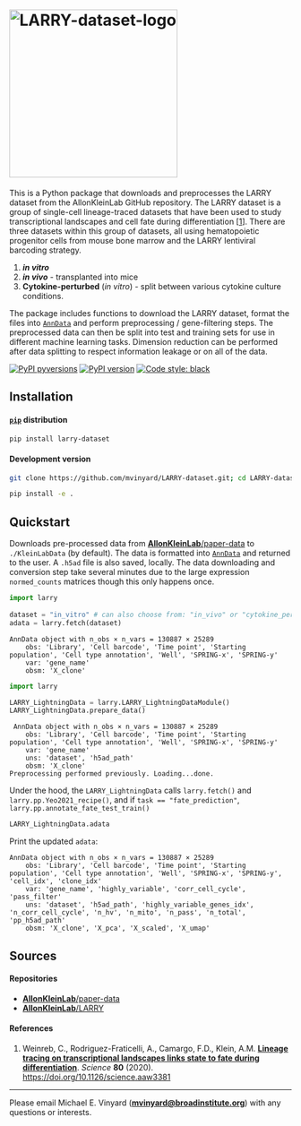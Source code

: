 # <img alt="LARRY-dataset-logo" src="/docs/imgs/LARRY_logo.svg" width="300">

This is a Python package that downloads and preprocesses the LARRY dataset from the AllonKleinLab GitHub repository. The LARRY dataset is a group of single-cell lineage-traced datasets that have been used to study transcriptional landscapes and cell fate during differentiation [[1](#References)]. There are three datasets within this group of datasets, all using hematopoietic progenitor cells from mouse bone marrow and the LARRY lentiviral barcoding strategy.

1. ***in vitro***
2. ***in vivo*** - transplanted into mice
3. **Cytokine-perturbed** (*in vitro*) - split between various cytokine culture conditions.

The package includes functions to download the LARRY dataset, format the files into [`AnnData`](https://anndata.readthedocs.io/en/latest/) and perform preprocessing / gene-filtering steps. The preprocessed data can then be split into test and training sets for use in different machine learning tasks. Dimension reduction can be performed after data splitting to respect information leakage or on all of the data.

[![PyPI pyversions](https://img.shields.io/pypi/pyversions/larry-dataset.svg)](https://pypi.python.org/pypi/larry-dataset/)
[![PyPI version](https://badge.fury.io/py/larry-dataset.svg)](https://badge.fury.io/py/larry-dataset)
[![Code style: black](https://img.shields.io/badge/code%20style-black-000000.svg)](https://github.com/psf/black)

## Installation

#### [`pip`]() distribution
```BASH
pip install larry-dataset
```

#### Development version
```BASH
git clone https://github.com/mvinyard/LARRY-dataset.git; cd LARRY-dataset

pip install -e .
```

## Quickstart
Downloads pre-processed data from [**AllonKleinLab**/paper-data](https://github.com/AllonKleinLab/paper-data/tree/master/Lineage_tracing_on_transcriptional_landscapes_links_state_to_fate_during_differentiation) to `./KleinLabData` (by default). The data is formatted into [`AnnData`](https://anndata.readthedocs.io/en/latest/) and returned to the user. A `.h5ad` file is also saved, locally. The data downloading and conversion step take several minutes due to the large expression `normed_counts` matrices though this only happens once.

```python
import larry
    
dataset = "in_vitro" # can also choose from: "in_vivo" or "cytokine_perturbation"
adata = larry.fetch(dataset)
```
```
AnnData object with n_obs × n_vars = 130887 × 25289
    obs: 'Library', 'Cell barcode', 'Time point', 'Starting population', 'Cell type annotation', 'Well', 'SPRING-x', 'SPRING-y'
    var: 'gene_name'
    obsm: 'X_clone'
```

```python
import larry

LARRY_LightningData = larry.LARRY_LightningDataModule()
LARRY_LightningData.prepare_data()
```
```
 AnnData object with n_obs × n_vars = 130887 × 25289
    obs: 'Library', 'Cell barcode', 'Time point', 'Starting population', 'Cell type annotation', 'Well', 'SPRING-x', 'SPRING-y'
    var: 'gene_name'
    uns: 'dataset', 'h5ad_path'
    obsm: 'X_clone'
Preprocessing performed previously. Loading...done.
```
Under the hood, the `LARRY_LightningData` calls `larry.fetch()` and `larry.pp.Yeo2021_recipe()`, and if `task == "fate_prediction"`, `larry.pp.annotate_fate_test_train()` 

```python
LARRY_LightningData.adata
```
Print the updated `adata`:
```
AnnData object with n_obs × n_vars = 130887 × 25289
    obs: 'Library', 'Cell barcode', 'Time point', 'Starting population', 'Cell type annotation', 'Well', 'SPRING-x', 'SPRING-y', 'cell_idx', 'clone_idx'
    var: 'gene_name', 'highly_variable', 'corr_cell_cycle', 'pass_filter'
    uns: 'dataset', 'h5ad_path', 'highly_variable_genes_idx', 'n_corr_cell_cycle', 'n_hv', 'n_mito', 'n_pass', 'n_total', 'pp_h5ad_path'
    obsm: 'X_clone', 'X_pca', 'X_scaled', 'X_umap'
```

## Sources

#### Repositories
* [**AllonKleinLab**/paper-data](https://github.com/AllonKleinLab/paper-data/tree/master/Lineage_tracing_on_transcriptional_landscapes_links_state_to_fate_during_differentiation)
* [**AllonKleinLab**/LARRY](https://github.com/AllonKleinLab/LARRY)

#### References
1. Weinreb, C., Rodriguez-Fraticelli, A., Camargo, F.D., Klein, A.M. <a href="https://science.sciencemag.org/content/367/6479/eaaw3381">**Lineage tracing on transcriptional landscapes links state to fate during differentiation**</a>. *Science* **80** (2020). https://doi.org/10.1126/science.aaw3381

---

Please email Michael E. Vinyard (**mvinyard@broadinstitute.org**) with any questions or interests. 
